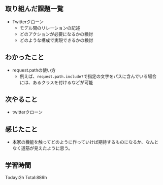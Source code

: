 ## 取り組んだ課題一覧
- Twitterクローン
  - モデル間のリレーションの記述
  - どのアクションが必要になるかの検討
  - どのような構成で実現できるかの検討

## わかったこと
- request.pathの使い方
  - 例えば、`request.path.include?`で指定の文字をパスに含んでいる場合には、あるクラスを付けるなどが可能

## 次やること
- twitterクローン　

## 感じたこと
- 本家の機能を触ってどのように作っていけば期待するものになるか、なんとなく道筋が見えたように思う。
  
## 学習時間
Today:2h
Total:886h
